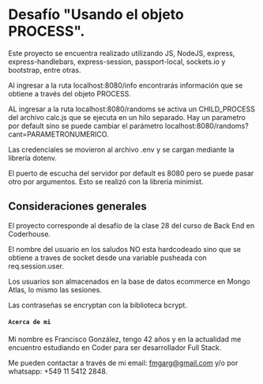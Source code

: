 # Desafío "Usando el objeto PROCESS". 

Este proyecto se encuentra realizado utilizando JS, NodeJS, express, express-handlebars, express-session, passport-local, sockets.io y bootstrap, entre otras.

Al ingresar a la ruta localhost:8080/info encontrarás información que se obtiene a través del objeto PROCESS.

AL ingresar a la ruta localhost:8080/randoms se activa un CHILD_PROCESS del archivo calc.js que se ejecuta en un hilo separado. Hay un parametro por default sino se puede cambiar el parámetro localhost:8080/randoms?cant=PARAMETRONUMERICO. 

Las credenciales se movieron al archivo .env y se cargan mediante la librería dotenv.

El puerto de escucha del servidor por default es 8080 pero se puede pasar otro por argumentos. Esto se realizó con la librería minimist.

## Consideraciones generales

El proyecto corresponde al desafío de la clase 28 del curso de Back End en Coderhouse.

El nombre del usuario en los saludos NO esta hardcodeado sino que se obtiene a traves de socket desde una variable pusheada con req.session.user.

Los usuarios son almacenados en la base de datos ecommerce en Mongo Atlas, lo mismo las sesiones.

Las contraseñas se encryptan con la biblioteca bcrypt.

#### `Acerca de mi`

Mi nombre es Francisco González, tengo 42 años y en la actualidad me encuentro estudiando en Coder para ser desarrollador Full Stack. 

Me pueden contactar a través de mi email: [fmgarg@gmail.com](mailto:fmgarg@gmail.com) y/o por whatsapp: +549 11 5412 2848.